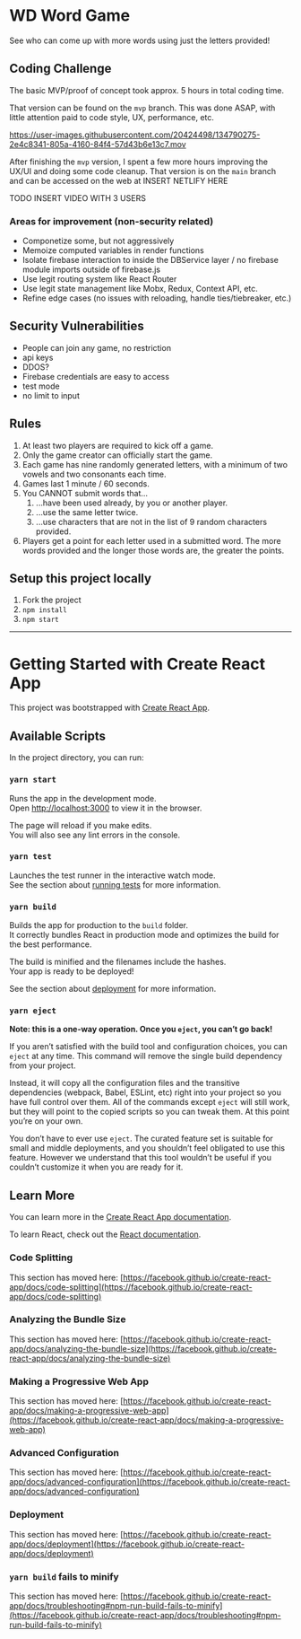 # WD Word Game

See who can come up with more words using just the letters provided!

## Coding Challenge

The basic MVP/proof of concept took approx. 5 hours in total coding time.

That version can be found on the `mvp` branch. This was done ASAP, with little attention paid to code style, UX, performance, etc.

https://user-images.githubusercontent.com/20424498/134790275-2e4c8341-805a-4160-84f4-57d43b6e13c7.mov

After finishing the `mvp` version, I spent a few more hours improving the UX/UI and doing some code cleanup. That
version is on the `main` branch and can be accessed on the web at INSERT NETLIFY HERE

TODO INSERT VIDEO WITH 3 USERS

### Areas for improvement (non-security related)

- Componetize some, but not aggressively
- Memoize computed variables in render functions
- Isolate firebase interaction to inside the DBService layer / no firebase module imports outside of firebase.js
- Use legit routing system like React Router
- Use legit state management like Mobx, Redux, Context API, etc.
- Refine edge cases (no issues with reloading, handle ties/tiebreaker, etc.)

## Security Vulnerabilities

- People can join any game, no restriction
- api keys
- DDOS?
- Firebase credentials are easy to access
- test mode
- no limit to input

## Rules

1. At least two players are required to kick off a game.
2. Only the game creator can officially start the game.
3. Each game has nine randomly generated letters, with a minimum of
   two vowels and two consonants each time.
4. Games last 1 minute / 60 seconds.
5. You CANNOT submit words that...
   1. ...have been used already, by you or another player.
   2. ...use the same letter twice.
   3. ...use characters that are not in the list of 9 random characters provided.
6. Players get a point for each letter used in a submitted word. The more words provided and the longer those words
   are, the greater the points.

## Setup this project locally

1. Fork the project
2. `npm install`
3. `npm start`

---

# Getting Started with Create React App

This project was bootstrapped with [Create React App](https://github.com/facebook/create-react-app).

## Available Scripts

In the project directory, you can run:

### `yarn start`

Runs the app in the development mode.\
Open [http://localhost:3000](http://localhost:3000) to view it in the browser.

The page will reload if you make edits.\
You will also see any lint errors in the console.

### `yarn test`

Launches the test runner in the interactive watch mode.\
See the section about [running tests](https://facebook.github.io/create-react-app/docs/running-tests) for more information.

### `yarn build`

Builds the app for production to the `build` folder.\
It correctly bundles React in production mode and optimizes the build for the best performance.

The build is minified and the filenames include the hashes.\
Your app is ready to be deployed!

See the section about [deployment](https://facebook.github.io/create-react-app/docs/deployment) for more information.

### `yarn eject`

**Note: this is a one-way operation. Once you `eject`, you can’t go back!**

If you aren’t satisfied with the build tool and configuration choices, you can `eject` at any time. This command will remove the single build dependency from your project.

Instead, it will copy all the configuration files and the transitive dependencies (webpack, Babel, ESLint, etc) right into your project so you have full control over them. All of the commands except `eject` will still work, but they will point to the copied scripts so you can tweak them. At this point you’re on your own.

You don’t have to ever use `eject`. The curated feature set is suitable for small and middle deployments, and you shouldn’t feel obligated to use this feature. However we understand that this tool wouldn’t be useful if you couldn’t customize it when you are ready for it.

## Learn More

You can learn more in the [Create React App documentation](https://facebook.github.io/create-react-app/docs/getting-started).

To learn React, check out the [React documentation](https://reactjs.org/).

### Code Splitting

This section has moved here: [https://facebook.github.io/create-react-app/docs/code-splitting](https://facebook.github.io/create-react-app/docs/code-splitting)

### Analyzing the Bundle Size

This section has moved here: [https://facebook.github.io/create-react-app/docs/analyzing-the-bundle-size](https://facebook.github.io/create-react-app/docs/analyzing-the-bundle-size)

### Making a Progressive Web App

This section has moved here: [https://facebook.github.io/create-react-app/docs/making-a-progressive-web-app](https://facebook.github.io/create-react-app/docs/making-a-progressive-web-app)

### Advanced Configuration

This section has moved here: [https://facebook.github.io/create-react-app/docs/advanced-configuration](https://facebook.github.io/create-react-app/docs/advanced-configuration)

### Deployment

This section has moved here: [https://facebook.github.io/create-react-app/docs/deployment](https://facebook.github.io/create-react-app/docs/deployment)

### `yarn build` fails to minify

This section has moved here: [https://facebook.github.io/create-react-app/docs/troubleshooting#npm-run-build-fails-to-minify](https://facebook.github.io/create-react-app/docs/troubleshooting#npm-run-build-fails-to-minify)
